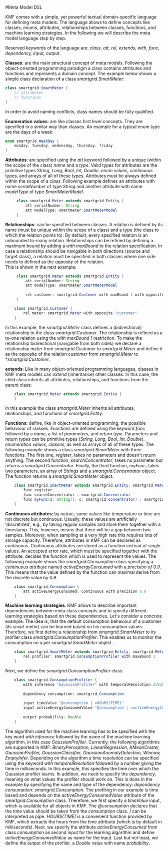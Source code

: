 #Meta Model DSL

KMF comes with a simple, yet powerful textual domain-specific language for defining meta models.
The language allows to define concepts like classes, enums, attributes, relationships between classes, functions, and machine learning strategies.
In the following we will describe the meta model language step by step.      

Reserved keywords of the language are: *class, att, rel, extends, with, func, dependency, input, output*.    

**Classes**: are the main structural concept of meta models. 
Following the object-oriented programming paradigm a class contains attributes and functions and represents a domain concept. 
The example below shows a simple class declaration of a class *smartgrid.SmartMeter*: 

```java
class smartgrid.SmartMeter {
    // attributes 
    // functions
}    
```	

In order to avoid naming conflicts, class names should be fully qualified.  

**Enumeration values**: are like classes first level concepts. 
They are specified in a similar way than classes. 
An example for a typical enum type are the days of a week:

```java
enum smartgrid.WeekDay {
    monday, tuesday, wednesday, thursday, friday    
}    
```	    

**Attributes**: are specified using the *att* keyword followed by a unique (within the scope of the class) *name* and a *type*. 
Valid types for attributes are the primitive types *String, Long, Bool, Int, Double*, *enum* values, *continuous* types, and arrays of all of these types.
Attributes must be always defined within the scope of a *class*.
Following example defines an attributes with name *serialNumber* of type *String* and another attribute with name *modelType* of type *SmartMeterModel*.

```java
     class smartgrid.Meter extends smartgrid.Entity {
         att serialNumber: String
         att modelType: smartmeter.SmartMeterModel 
     }    

```	   

**Relationships**: can be specified between classes.
A relation is defined by its name (must be unique within the scope of a class) and a type (the class to which the relation points to).
By default, every specified relation is an unbounded to-many relation.
Relationships can be refined by defining a maximum bound by adding a *with maxBound* to the relation specification.
In case a relationship should be navigable in both directions (source and target class), a relation must be specified in both classes where one side needs to defined as the *opposite* of the relation.  
This is shown in the next example:

```java
     class smartgrid.Meter extends smartgrid.Entity {
         att serialNumber: String
         att modelType: smartmeter.SmartMeterModel
          
         rel customer: smartgrid.Customer with maxBound 1 with opposite "meter"
     }    

    class smartgrid.Customer {
        rel meter: smartgrid.Meter with opposite "customer"
    }

```	   

In this example, the *smartgrid.Meter* class defines a (bidirectional) relationship to the class *smartgrid.Customer*. 
The relationship is refined as a to-one relation using the *with maxBound 1* restriction.
To make the relationship bidirectional (navigable from both sides) we declare a relationship *meter* from *smartgrid.Customer* to *smartgrid.Meter* and define it as the opposite of the relation *customer* from *smartgrid.Meter* to **smartgrid.Customer*.   

**extends**: Like in many object-oriented programming languages, classes in KMF meta models can *extend* (inheritance) other classes. 
In this case, the child class inherits all attributes, relationships, and functions from the parent class:
 
```java
    class smartgrid.Meter extends smartgrid.Entity {
    }
```
	 
In this example the class *smartgrid.Meter* inherits all attributes, relationships, and functions of *smartgrid.Entity*. 	  

**Functions**: define, like in object-oriented programming, the possible behaviour of classes. 
Functions are defined using the keyword *func* followed by a *name*, a list of *parameters*, and *return type*. 
Parameters and return types can be primitive types (*String, Long, Bool, Int, Double*), *enumeration values*, *classes*, as well as arrays of all of these types.
The following example shows a class *smartgrid.SmartMeter* with three functions. 
The first one, *register*, takes no parameters and doesn't return anything.
The second function, *searchConcentrator*, takes no parameter but returns a *smartgrid.Concentrator*. 
Finally, the third function, *myFunc*, takes two parameters, an array of *Strings* and a *smartgrid.Concentrator* object. 
The function returns a *smartgrid.SmartMeter* object. 

```java
    class smartgrid.SmartMeter extends smartgrid.Entity, smartgrid.Meter {
        func register
        func searchConcentrator : smartgrid.Concentrator
        func myFunc(s: String[], c: smartgrid.Concentrator) : smartgrid.SmartMeter 
    }
``` 

**Continuous attributes**: by nature, some values like temperature or time are not discrete but continuous.
Usually, these values are artificially 'discretized', e.g., by taking regular samples and store them together with a timestamp. 
This, however, means that there will be a gap between two samples. 
Moreover, when sampling at a very high rate this requires lots of storage capacity. 
Therefore, attributes in KMF can be declared as *continuous*. 
Continuous attributes are stored as a function instead of single values. 
An accepted error rate, which must be specified together with the attribute, decides the function which is used to represent the values.
The following example shows the *smartgrid.Consumption* class specifying a *continuous attribute* named *activeEnergyConsumed* with a *precision of 0.9*.  
This means that the value defined by the function can maximal derive from the discrete value by *0.9*.

```java
    class smartgrid.Consumption {
        att activeEnergyConsumed: Continuous with precision 0.9
    }
``` 

**Machine learning strategies**: KMF allows to describe important dependencies between meta class concepts and to specify different learning strategies based on these dependencies.
Let's consider a concrete example. 
The idea is, that the default consumption behaviour of a customer (its smart meter) can be learned based on his consumption values.
Therefore, we first define a relationship from *smartgrid.SmartMeter* to its profiler class *smartgrid.ConsumptionProfiler*. 
This enables us to monitor the consumption on a per *smartgrid.SmartMeter* object. 
 
```java
    class smartgrid.SmartMeter extends smartgrid.Entity, smartgrid.Meter {
        rel profiler: smartgrid.ConsumptionProfiler with maxBound 1
    }
``` 

Next, we define the *smartgrid.ConsumptionProfiler* class.

```java
    class smartgrid.ConsumptionProfiler {
        with inference "GaussianProfiler" with temporalResolution 2592000000
    
        dependency consumption: smartgrid.Consumption
    
        input timeValue "@consumption | =HOURS(TIME)"
        input activeEnergyConsumedValue "@consumption | =activeEnergyConsumed"
    
        output probability: Double
    }
``` 

The algorithm used for the machine learning has to be specified with the key word *with inference* followed by the name of the machine learning algorithm, in this case *GaussianProfiler*.
Currently, the following algorithms are supported in KMF: *BinaryPerceptron, LinearRegression, KMeanCluster, GaussianProfiler, GaussianClassifier, GaussianAnomalyDetection, Winnow, EmptyInfer*.
Depending on the algorithm a time resolution can be specified using the keyword *with temporalResolution* followed by a number giving the time in milliseconds.
In this example, this specifies the time over which the Gaussian profiler learns. 
In addition, we need to specify the *dependency*, meaning on what values the profiler should work on.
This is done in the example by specifying the name and type of the dependency: *dependency consumption: smartgrid.Consumption*.
The profiling in our example is time based and depends on the *activeEnergyConsumedValue* attribute of the *smartgrid.Consumption* class.
Therefore, we first specify a *timeValue* input, which is available for all objects in KMF.
The *@consumption* declares that the time value should be taken from the *consumption* class. 
*|* can be interpreted as pipe. 
*HOURS(TIME)* is a convenient function provided by KMF, which extracts the hours from the time attribute (which is by default in milliseconds). 
Next, we specify the attribute *activeEnergyConsumed* from class *consumption* as second input for the learning algorithm and define *activeEnergyConsumedValue* as name for the input.
Last but not least, we define the output of the profiler, a *Double* value with name *probability*.